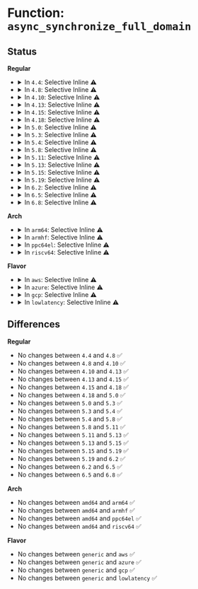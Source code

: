 # Function: <code>async_synchronize_full_domain</code>

## Status
<b>Regular</b>
<ul>
<li>
<details>
<summary>In <code>4.4</code>: Selective Inline ⚠️</summary>

```c
void async_synchronize_full_domain(struct async_domain *domain);
```

**Collision:** Unique Global

**Inline:** Selective

**Transformation:** False

**Instances:**

```
In kernel/async.c (ffffffff810a3180)
Location: kernel/async.c:268
Inline: True
Inline callers:
  - kernel/async.c:async_synchronize_full
Direct callers:
  - drivers/regulator/core.c:regulator_bulk_enable
  - drivers/regulator/core.c:regulator_bulk_enable
  - drivers/scsi/sd.c:sd_remove
  - drivers/scsi/sd.c:sd_remove
```
**Symbols:**

```
ffffffff810a3180-ffffffff810a319a: async_synchronize_full_domain (STB_GLOBAL)
```
</details>
</li>
<li>
<details>
<summary>In <code>4.8</code>: Selective Inline ⚠️</summary>

```c
void async_synchronize_full_domain(struct async_domain *domain);
```

**Collision:** Unique Global

**Inline:** Selective

**Transformation:** False

**Instances:**

```
In kernel/async.c (ffffffff810a68b6)
Location: kernel/async.c:268
Inline: True
Inline callers:
  - kernel/async.c:async_synchronize_full
Direct callers:
  - drivers/regulator/core.c:regulator_bulk_enable
  - drivers/regulator/core.c:regulator_bulk_enable
  - drivers/nvdimm/bus.c:nd_bus_remove
  - drivers/scsi/scsi_pm.c:scsi_bus_resume_common
  - drivers/scsi/sd.c:sd_remove
  - drivers/scsi/sd.c:sd_remove
```
**Symbols:**

```
ffffffff810a6890-ffffffff810a68aa: async_synchronize_full_domain (STB_GLOBAL)
```
</details>
</li>
<li>
<details>
<summary>In <code>4.10</code>: Selective Inline ⚠️</summary>

```c
void async_synchronize_full_domain(struct async_domain *domain);
```

**Collision:** Unique Global

**Inline:** Selective

**Transformation:** False

**Instances:**

```
In kernel/async.c (ffffffff810ac516)
Location: kernel/async.c:268
Inline: True
Inline callers:
  - kernel/async.c:async_synchronize_full
Direct callers:
  - drivers/regulator/core.c:regulator_bulk_enable
  - drivers/regulator/core.c:regulator_bulk_enable
  - drivers/nvdimm/bus.c:nd_bus_remove
  - drivers/scsi/scsi_pm.c:scsi_bus_resume_common
  - drivers/scsi/sd.c:sd_remove
  - drivers/scsi/sd.c:sd_remove
```
**Symbols:**

```
ffffffff810ac4f0-ffffffff810ac50a: async_synchronize_full_domain (STB_GLOBAL)
```
</details>
</li>
<li>
<details>
<summary>In <code>4.13</code>: Selective Inline ⚠️</summary>

```c
void async_synchronize_full_domain(struct async_domain *domain);
```

**Collision:** Unique Global

**Inline:** Selective

**Transformation:** False

**Instances:**

```
In kernel/async.c (ffffffff810a90e6)
Location: kernel/async.c:268
Inline: True
Inline callers:
  - kernel/async.c:async_synchronize_full
Direct callers:
  - drivers/regulator/core.c:regulator_bulk_enable
  - drivers/regulator/core.c:regulator_bulk_enable
  - drivers/nvdimm/bus.c:nd_bus_remove
  - drivers/scsi/scsi_pm.c:scsi_bus_resume_common
  - drivers/scsi/sd.c:sd_remove
  - drivers/scsi/sd.c:sd_remove
```
**Symbols:**

```
ffffffff810a90c0-ffffffff810a90da: async_synchronize_full_domain (STB_GLOBAL)
```
</details>
</li>
<li>
<details>
<summary>In <code>4.15</code>: Selective Inline ⚠️</summary>

```c
void async_synchronize_full_domain(struct async_domain *domain);
```

**Collision:** Unique Global

**Inline:** Selective

**Transformation:** False

**Instances:**

```
In kernel/async.c (ffffffff810af966)
Location: kernel/async.c:272
Inline: True
Inline callers:
  - kernel/async.c:async_synchronize_full
Direct callers:
  - drivers/regulator/core.c:regulator_bulk_enable
  - drivers/regulator/core.c:regulator_bulk_enable
  - drivers/nvdimm/bus.c:nd_bus_remove
  - drivers/scsi/scsi_pm.c:scsi_bus_resume_common
  - drivers/scsi/sd.c:sd_remove
  - drivers/scsi/sd.c:sd_remove
```
**Symbols:**

```
ffffffff810af940-ffffffff810af95a: async_synchronize_full_domain (STB_GLOBAL)
```
</details>
</li>
<li>
<details>
<summary>In <code>4.18</code>: Selective Inline ⚠️</summary>

```c
void async_synchronize_full_domain(struct async_domain *domain);
```

**Collision:** Unique Global

**Inline:** Selective

**Transformation:** False

**Instances:**

```
In kernel/async.c (ffffffff810b67c5)
Location: kernel/async.c:272
Inline: True
Inline callers:
  - kernel/async.c:async_synchronize_full
Direct callers:
  - drivers/nvdimm/bus.c:nd_bus_remove
  - drivers/scsi/scsi_pm.c:scsi_bus_resume_common
  - drivers/scsi/sd.c:sd_remove
  - drivers/scsi/sd.c:sd_remove
```
**Symbols:**

```
ffffffff810b67a0-ffffffff810b67ba: async_synchronize_full_domain (STB_GLOBAL)
```
</details>
</li>
<li>
<details>
<summary>In <code>5.0</code>: Selective Inline ⚠️</summary>

```c
void async_synchronize_full_domain(struct async_domain *domain);
```

**Collision:** Unique Global

**Inline:** Selective

**Transformation:** False

**Instances:**

```
In kernel/async.c (ffffffff810bfc15)
Location: kernel/async.c:272
Inline: True
Inline callers:
  - kernel/async.c:async_synchronize_full
Direct callers:
  - drivers/nvdimm/bus.c:nd_bus_remove
  - drivers/scsi/sd.c:sd_remove
  - drivers/scsi/sd.c:sd_remove
```
**Symbols:**

```
ffffffff810bfbf0-ffffffff810bfc0a: async_synchronize_full_domain (STB_GLOBAL)
```
</details>
</li>
<li>
<details>
<summary>In <code>5.3</code>: Selective Inline ⚠️</summary>

```c
void async_synchronize_full_domain(struct async_domain *domain);
```

**Collision:** Unique Global

**Inline:** Selective

**Transformation:** False

**Instances:**

```
In kernel/async.c (ffffffff810c5d45)
Location: kernel/async.c:273
Inline: True
Inline callers:
  - kernel/async.c:async_synchronize_full
Direct callers:
  - drivers/regulator/core.c:regulator_bulk_enable
  - drivers/regulator/core.c:regulator_bulk_enable
  - drivers/nvdimm/bus.c:nd_bus_remove
  - drivers/scsi/sd.c:sd_remove
```
**Symbols:**

```
ffffffff810c5d20-ffffffff810c5d3a: async_synchronize_full_domain (STB_GLOBAL)
```
</details>
</li>
<li>
<details>
<summary>In <code>5.4</code>: Selective Inline ⚠️</summary>

```c
void async_synchronize_full_domain(struct async_domain *domain);
```

**Collision:** Unique Global

**Inline:** Selective

**Transformation:** False

**Instances:**

```
In kernel/async.c (ffffffff810cee25)
Location: kernel/async.c:273
Inline: True
Inline callers:
  - kernel/async.c:async_synchronize_full
Direct callers:
  - drivers/regulator/core.c:regulator_bulk_enable
  - drivers/regulator/core.c:regulator_bulk_enable
  - drivers/nvdimm/bus.c:nd_bus_remove
  - drivers/scsi/sd.c:sd_remove
```
**Symbols:**

```
ffffffff810cee00-ffffffff810cee1a: async_synchronize_full_domain (STB_GLOBAL)
```
</details>
</li>
<li>
<details>
<summary>In <code>5.8</code>: Selective Inline ⚠️</summary>

```c
void async_synchronize_full_domain(struct async_domain *domain);
```

**Collision:** Unique Global

**Inline:** Selective

**Transformation:** False

**Instances:**

```
In kernel/async.c (ffffffff810d8b25)
Location: kernel/async.c:273
Inline: True
Inline callers:
  - kernel/async.c:async_synchronize_full
Direct callers:
  - drivers/regulator/core.c:regulator_bulk_enable
  - drivers/regulator/core.c:regulator_bulk_enable
  - drivers/nvdimm/bus.c:nd_bus_remove
  - drivers/scsi/scsi_pm.c:scsi_bus_resume_common
  - drivers/scsi/scsi_pm.c:scsi_dev_type_suspend
  - drivers/scsi/sd.c:sd_remove
```
**Symbols:**

```
ffffffff810d8b00-ffffffff810d8b1a: async_synchronize_full_domain (STB_GLOBAL)
```
</details>
</li>
<li>
<details>
<summary>In <code>5.11</code>: Selective Inline ⚠️</summary>

```c
void async_synchronize_full_domain(struct async_domain *domain);
```

**Collision:** Unique Global

**Inline:** Selective

**Transformation:** False

**Instances:**

```
In kernel/async.c (ffffffff810d3cc5)
Location: kernel/async.c:273
Inline: True
Inline callers:
  - kernel/async.c:async_synchronize_full
Direct callers:
  - drivers/regulator/core.c:regulator_bulk_enable
  - drivers/regulator/core.c:regulator_bulk_enable
  - drivers/nvdimm/bus.c:nd_bus_remove
  - drivers/scsi/scsi_pm.c:scsi_bus_resume_common
  - drivers/scsi/scsi_pm.c:scsi_dev_type_suspend
  - drivers/scsi/sd.c:sd_remove
```
**Symbols:**

```
ffffffff810d3ca0-ffffffff810d3cba: async_synchronize_full_domain (STB_GLOBAL)
```
</details>
</li>
<li>
<details>
<summary>In <code>5.13</code>: Selective Inline ⚠️</summary>

```c
void async_synchronize_full_domain(struct async_domain *domain);
```

**Collision:** Unique Global

**Inline:** Selective

**Transformation:** False

**Instances:**

```
In kernel/async.c (ffffffff810d5955)
Location: kernel/async.c:255
Inline: True
Inline callers:
  - kernel/async.c:async_synchronize_full
Direct callers:
  - drivers/regulator/core.c:regulator_bulk_enable
  - drivers/regulator/core.c:regulator_bulk_enable
  - drivers/nvdimm/bus.c:nd_bus_remove
  - drivers/scsi/scsi_pm.c:scsi_bus_resume_common
  - drivers/scsi/scsi_pm.c:scsi_dev_type_suspend
  - drivers/scsi/sd.c:sd_remove
```
**Symbols:**

```
ffffffff810d5930-ffffffff810d594a: async_synchronize_full_domain (STB_GLOBAL)
```
</details>
</li>
<li>
<details>
<summary>In <code>5.15</code>: Selective Inline ⚠️</summary>

```c
void async_synchronize_full_domain(struct async_domain *domain);
```

**Collision:** Unique Global

**Inline:** Selective

**Transformation:** False

**Instances:**

```
In kernel/async.c (ffffffff810e8b75)
Location: kernel/async.c:252
Inline: True
Inline callers:
  - kernel/async.c:async_synchronize_full
Direct callers:
  - drivers/regulator/core.c:regulator_bulk_enable
  - drivers/regulator/core.c:regulator_bulk_enable
  - drivers/nvdimm/bus.c:nd_bus_remove
  - drivers/scsi/scsi_pm.c:scsi_bus_resume_common
  - drivers/scsi/scsi_pm.c:scsi_dev_type_suspend
  - drivers/scsi/sd.c:sd_remove
```
**Symbols:**

```
ffffffff810e8b50-ffffffff810e8b6a: async_synchronize_full_domain (STB_GLOBAL)
```
</details>
</li>
<li>
<details>
<summary>In <code>5.19</code>: Selective Inline ⚠️</summary>

```c
void async_synchronize_full_domain(struct async_domain *domain);
```

**Collision:** Unique Global

**Inline:** Selective

**Transformation:** False

**Instances:**

```
In kernel/async.c (ffffffff81103635)
Location: kernel/async.c:252
Inline: True
Inline callers:
  - kernel/async.c:async_synchronize_full
Direct callers:
  - drivers/regulator/core.c:regulator_bulk_enable
  - drivers/regulator/core.c:regulator_bulk_enable
  - drivers/nvdimm/bus.c:nd_bus_remove
```
**Symbols:**

```
ffffffff81103600-ffffffff81103622: async_synchronize_full_domain (STB_GLOBAL)
```
</details>
</li>
<li>
<details>
<summary>In <code>6.2</code>: Selective Inline ⚠️</summary>

```c
void async_synchronize_full_domain(struct async_domain *domain);
```

**Collision:** Unique Global

**Inline:** Selective

**Transformation:** False

**Instances:**

```
In kernel/async.c (ffffffff81128cf5)
Location: kernel/async.c:252
Inline: True
Inline callers:
  - kernel/async.c:async_synchronize_full
Direct callers:
  - drivers/regulator/core.c:regulator_bulk_enable
  - drivers/regulator/core.c:regulator_bulk_enable
  - drivers/nvdimm/bus.c:nd_bus_remove
```
**Symbols:**

```
ffffffff81128cb0-ffffffff81128cd2: async_synchronize_full_domain (STB_GLOBAL)
```
</details>
</li>
<li>
<details>
<summary>In <code>6.5</code>: Selective Inline ⚠️</summary>

```c
void async_synchronize_full_domain(struct async_domain *domain);
```

**Collision:** Unique Global

**Inline:** Selective

**Transformation:** False

**Instances:**

```
In kernel/async.c (ffffffff811361a5)
Location: kernel/async.c:252
Inline: True
Inline callers:
  - kernel/async.c:async_synchronize_full
Direct callers:
  - drivers/regulator/core.c:regulator_bulk_enable
  - drivers/regulator/core.c:regulator_bulk_enable
  - drivers/nvdimm/bus.c:nd_bus_remove
```
**Symbols:**

```
ffffffff81136160-ffffffff81136182: async_synchronize_full_domain (STB_GLOBAL)
```
</details>
</li>
<li>
<details>
<summary>In <code>6.8</code>: Selective Inline ⚠️</summary>

```c
void async_synchronize_full_domain(struct async_domain *domain);
```

**Collision:** Unique Global

**Inline:** Selective

**Transformation:** False

**Instances:**

```
In kernel/async.c (ffffffff81141355)
Location: kernel/async.c:294
Inline: True
Inline callers:
  - kernel/async.c:async_synchronize_full
Direct callers:
  - drivers/regulator/core.c:regulator_bulk_enable
  - drivers/regulator/core.c:regulator_bulk_enable
  - drivers/nvdimm/bus.c:nd_bus_remove
```
**Symbols:**

```
ffffffff81141310-ffffffff81141332: async_synchronize_full_domain (STB_GLOBAL)
```
</details>
</li>
</ul>
<b>Arch</b>
<ul>
<li>
<details>
<summary>In <code>arm64</code>: Selective Inline ⚠️</summary>

```c
void async_synchronize_full_domain(struct async_domain *domain);
```

**Collision:** Unique Global

**Inline:** Selective

**Transformation:** False

**Instances:**

```
In kernel/async.c (ffff80001012e7e0)
Location: kernel/async.c:273
Inline: True
Inline callers:
  - kernel/async.c:async_synchronize_full
Direct callers:
  - drivers/regulator/core.c:regulator_bulk_enable
  - drivers/regulator/core.c:regulator_bulk_enable
  - drivers/nvdimm/bus.c:nd_bus_remove
  - drivers/scsi/sd.c:sd_remove
```
**Symbols:**

```
ffff80001012e7a0-ffff80001012e7d0: async_synchronize_full_domain (STB_GLOBAL)
```
</details>
</li>
<li>
<details>
<summary>In <code>armhf</code>: Selective Inline ⚠️</summary>

```c
void async_synchronize_full_domain(struct async_domain *domain);
```

**Collision:** Unique Global

**Inline:** Selective

**Transformation:** False

**Instances:**

```
In kernel/async.c (c037e908)
Location: kernel/async.c:273
Inline: True
Inline callers:
  - kernel/async.c:async_synchronize_full
Direct callers:
  - drivers/regulator/core.c:regulator_bulk_enable
  - drivers/regulator/core.c:regulator_bulk_enable
  - drivers/scsi/sd.c:sd_remove
  - sound/soc/soc-dapm.c:dapm_power_widgets
  - sound/soc/soc-dapm.c:dapm_power_widgets
```
**Symbols:**

```
c037e8cc-c037e8f4: async_synchronize_full_domain (STB_GLOBAL)
```
</details>
</li>
<li>
<details>
<summary>In <code>ppc64el</code>: Selective Inline ⚠️</summary>

```c
void async_synchronize_full_domain(struct async_domain *domain);
```

**Collision:** Unique Global

**Inline:** Selective

**Transformation:** False

**Instances:**

```
In kernel/async.c (c000000000177a20)
Location: kernel/async.c:273
Inline: True
Inline callers:
  - kernel/async.c:async_synchronize_full
Direct callers:
  - drivers/regulator/core.c:regulator_bulk_enable
  - drivers/regulator/core.c:regulator_bulk_enable
  - drivers/nvdimm/bus.c:nd_bus_remove
  - drivers/scsi/sd.c:sd_remove
```
**Symbols:**

```
c0000000001779f0-c000000000177a0c: async_synchronize_full_domain (STB_GLOBAL)
```
</details>
</li>
<li>
<details>
<summary>In <code>riscv64</code>: Selective Inline ⚠️</summary>

```c
void async_synchronize_full_domain(struct async_domain *domain);
```

**Collision:** Unique Global

**Inline:** Selective

**Transformation:** False

**Instances:**

```
In kernel/async.c (ffffffe0000e296e)
Location: kernel/async.c:273
Inline: True
Inline callers:
  - kernel/async.c:async_synchronize_full
Direct callers:
  - drivers/regulator/core.c:regulator_bulk_enable
  - drivers/regulator/core.c:regulator_bulk_enable
  - drivers/nvdimm/bus.c:nd_bus_remove
  - drivers/scsi/sd.c:sd_remove
```
**Symbols:**

```
ffffffe0000e2930-ffffffe0000e295c: async_synchronize_full_domain (STB_GLOBAL)
```
</details>
</li>
</ul>
<b>Flavor</b>
<ul>
<li>
<details>
<summary>In <code>aws</code>: Selective Inline ⚠️</summary>

```c
void async_synchronize_full_domain(struct async_domain *domain);
```

**Collision:** Unique Global

**Inline:** Selective

**Transformation:** False

**Instances:**

```
In kernel/async.c (ffffffff810c91a5)
Location: kernel/async.c:273
Inline: True
Inline callers:
  - kernel/async.c:async_synchronize_full
Direct callers:
  - drivers/regulator/core.c:regulator_bulk_enable
  - drivers/regulator/core.c:regulator_bulk_enable
  - drivers/nvdimm/bus.c:nd_bus_remove
  - drivers/scsi/sd.c:sd_remove
```
**Symbols:**

```
ffffffff810c9180-ffffffff810c919a: async_synchronize_full_domain (STB_GLOBAL)
```
</details>
</li>
<li>
<details>
<summary>In <code>azure</code>: Selective Inline ⚠️</summary>

```c
void async_synchronize_full_domain(struct async_domain *domain);
```

**Collision:** Unique Global

**Inline:** Selective

**Transformation:** False

**Instances:**

```
In kernel/async.c (ffffffff810b79c5)
Location: kernel/async.c:273
Inline: True
Inline callers:
  - kernel/async.c:async_synchronize_full
Direct callers:
  - drivers/regulator/core.c:regulator_bulk_enable
  - drivers/regulator/core.c:regulator_bulk_enable
  - drivers/nvdimm/bus.c:nd_bus_remove
  - drivers/scsi/sd.c:sd_remove
```
**Symbols:**

```
ffffffff810b79a0-ffffffff810b79ba: async_synchronize_full_domain (STB_GLOBAL)
```
</details>
</li>
<li>
<details>
<summary>In <code>gcp</code>: Selective Inline ⚠️</summary>

```c
void async_synchronize_full_domain(struct async_domain *domain);
```

**Collision:** Unique Global

**Inline:** Selective

**Transformation:** False

**Instances:**

```
In kernel/async.c (ffffffff810c86d5)
Location: kernel/async.c:273
Inline: True
Inline callers:
  - kernel/async.c:async_synchronize_full
Direct callers:
  - drivers/regulator/core.c:regulator_bulk_enable
  - drivers/regulator/core.c:regulator_bulk_enable
  - drivers/nvdimm/bus.c:nd_bus_remove
  - drivers/scsi/sd.c:sd_remove
```
**Symbols:**

```
ffffffff810c86b0-ffffffff810c86ca: async_synchronize_full_domain (STB_GLOBAL)
```
</details>
</li>
<li>
<details>
<summary>In <code>lowlatency</code>: Selective Inline ⚠️</summary>

```c
void async_synchronize_full_domain(struct async_domain *domain);
```

**Collision:** Unique Global

**Inline:** Selective

**Transformation:** False

**Instances:**

```
In kernel/async.c (ffffffff810d0c15)
Location: kernel/async.c:273
Inline: True
Inline callers:
  - kernel/async.c:async_synchronize_full
Direct callers:
  - drivers/regulator/core.c:regulator_bulk_enable
  - drivers/regulator/core.c:regulator_bulk_enable
  - drivers/nvdimm/bus.c:nd_bus_remove
  - drivers/scsi/sd.c:sd_remove
```
**Symbols:**

```
ffffffff810d0bf0-ffffffff810d0c0a: async_synchronize_full_domain (STB_GLOBAL)
```
</details>
</li>
</ul>

## Differences
<b>Regular</b>
<ul>
<li>
No changes between <code>4.4</code> and <code>4.8</code> ✅
</li>
<li>
No changes between <code>4.8</code> and <code>4.10</code> ✅
</li>
<li>
No changes between <code>4.10</code> and <code>4.13</code> ✅
</li>
<li>
No changes between <code>4.13</code> and <code>4.15</code> ✅
</li>
<li>
No changes between <code>4.15</code> and <code>4.18</code> ✅
</li>
<li>
No changes between <code>4.18</code> and <code>5.0</code> ✅
</li>
<li>
No changes between <code>5.0</code> and <code>5.3</code> ✅
</li>
<li>
No changes between <code>5.3</code> and <code>5.4</code> ✅
</li>
<li>
No changes between <code>5.4</code> and <code>5.8</code> ✅
</li>
<li>
No changes between <code>5.8</code> and <code>5.11</code> ✅
</li>
<li>
No changes between <code>5.11</code> and <code>5.13</code> ✅
</li>
<li>
No changes between <code>5.13</code> and <code>5.15</code> ✅
</li>
<li>
No changes between <code>5.15</code> and <code>5.19</code> ✅
</li>
<li>
No changes between <code>5.19</code> and <code>6.2</code> ✅
</li>
<li>
No changes between <code>6.2</code> and <code>6.5</code> ✅
</li>
<li>
No changes between <code>6.5</code> and <code>6.8</code> ✅
</li>
</ul>
<b>Arch</b>
<ul>
<li>
No changes between <code>amd64</code> and <code>arm64</code> ✅
</li>
<li>
No changes between <code>amd64</code> and <code>armhf</code> ✅
</li>
<li>
No changes between <code>amd64</code> and <code>ppc64el</code> ✅
</li>
<li>
No changes between <code>amd64</code> and <code>riscv64</code> ✅
</li>
</ul>
<b>Flavor</b>
<ul>
<li>
No changes between <code>generic</code> and <code>aws</code> ✅
</li>
<li>
No changes between <code>generic</code> and <code>azure</code> ✅
</li>
<li>
No changes between <code>generic</code> and <code>gcp</code> ✅
</li>
<li>
No changes between <code>generic</code> and <code>lowlatency</code> ✅
</li>
</ul>
